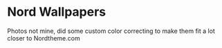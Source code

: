 # Nord Wallpapers
Photos not mine, did some custom color correcting to make them fit a lot closer to Nordtheme.com
